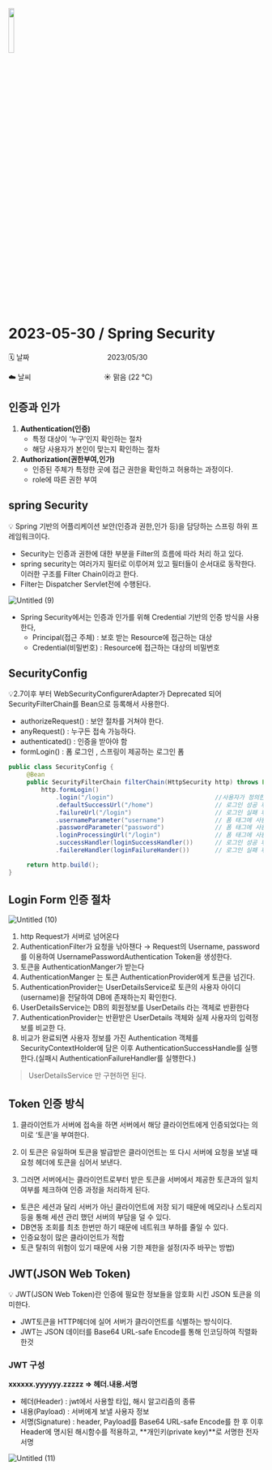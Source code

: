 <img src="https://noticon-static.tammolo.com/dgggcrkxq/image/upload/v1686935854/noticon/r7w1ipwmdmhlfzqfw69h.png" height="15%" width="15%"> <br/>

# 2023-05-30 / Spring Security

🗓️ 날짜           2023/05/30

☁️ 날씨            ☀️ 맑음 (22 °C)

## 인증과 인가

1. **Authentication(인증)** 
    - 특정 대상이 ‘누구’인지 확인하는 절차
    - 해당 사용자가 본인이 맞는지 확인하는 절차
2. **Authorization(권한부여,인가)**
    - 인증된 주체가 특정한 곳에 접근 권한을 확인하고 허용하는 과정이다.
    - role에 따른 권한 부여

## spring Security

💡 Spring 기반의 어플리케이션 보안(인증과 권한,인가 등)을 담당하는 스프링 하위 프레임워크이다.

- Security는 인증과 권한에 대한 부분을 Filter의 흐름에 따라 처리 하고 있다.
- spring security는 여러가지 필터로 이루어져 있고 필터들이 순서대로 동작한다. 이러한 구조를 Filter Chain이라고 한다.
- Filter는 Dispatcher Servlet전에 수행된다.

![Untitled (9)](https://github.com/juhee99/Kosa-fullStack/assets/55836020/d45f84da-6430-4c9b-a2f9-69572ee50788)

- Spring Security에서는 인증과 인가를 위해 Credential 기반의 인증 방식을 사용한다,
    - Principal(접근 주체) : 보호 받는 Resource에 접근하는 대상
    - Credential(비밀번호) : Resource에 접근하는 대상의 비밀번호

## SecurityConfig

💡2.7이후 부터 WebSecurityConfigurerAdapter가 Deprecated 되어 SecurityFilterChain를 Bean으로 등록해서 사용한다.

- authorizeRequest() : 보안 절차를 거쳐야 한다.
- anyRequest() : 누구든 접속 가능하다.
- authenticated() : 인증을 받아야 함
- formLogin()  : 폼 로그인 , 스프링이 제공하는 로그인 폼

```java
public class SecurityConfig {
	 @Bean
	 public SecurityFilterChain filterChain(HttpSecurity http) throws Exception {
		 http.formLogin()
			 .login("/login")                            //사용자가 정의한 로그인 페이지
			 .defaultSuccessUrl("/home")                 // 로그인 성공 후 이동하는 페이지 
			 .failureUrl("/login")                       // 로그인 실패 후 이동하는 페이지
			 .usernameParameter("username")              // 폼 태그에 사용되는 아이디 파라미터명
			 .passwordParameter("password")              // 폼 태그에 사용되는 비밀번호파라미터
			 .loginProcessingUrl("/login")               // 폼 태그에 사용되는 url
			 .successHandler(loginSuccessHandler())      // 로그인 성공 후 실행되는 handler
			 .failereHandler(loginFailureHander())       // 로그인 실패 후 실행되는 handler

	 return http.build();
}
```

## Login Form 인증 절차

![Untitled (10)](https://github.com/juhee99/Kosa-fullStack/assets/55836020/0bfbf80b-d493-40a1-8be2-80d09fd1c778)

1. http Request가 서버로 넘어온다
2. AuthenticationFilter가 요청을 낚아챈다 → Request의 Username, password를 이용하여 UsernamePasswordAuthentication Token을 생성한다.
3. 토큰을 AuthenticationManger가 받는다 
4. AuthenticationManger 는 토큰 AuthenticationProvider에게 토큰을 넘긴다.
5. AuthenticationProvider는 UserDetailsService로 토큰의 사용자 아이디(username)을 전달하여 DB에 존재하는지 확인한다.
6. UserDetailsService는 DB의 회원정보를 UserDetails 라는 객체로 반환한다
7. AuthenticationProvider는 반환받은 UserDetails 객체와 실제 사용자의 입력정보를 비교한
다.
8. 비교가 완료되면 사용자 정보를 가진 Authentication 객체를 SecurityContextHolder에
담은 이후 AuthenticationSuccessHandle를 실행한다.(실패시 AuthenticationFailureHandler를 실행한다.)

> UserDetailsService 만 구현하면 된다.
> 

## Token 인증 방식

1. 클라이언트가 서버에 접속을 하면 서버에서 해당 클라이언트에게 인증되었다는 의미로 ‘토큰’을 부여한다. 

1. 이 토큰은 유일하며 토큰을 발급받은 클라이언트는 또 다시 서버에 요청을 보낼 때 요청 헤더에 토큰을 심어서 보낸다. 
2. 그러면 서버에서는 클라이언트로부터 받은 토큰을 서버에서 제공한 토큰과의 일치 여부를 체크하여 인증 과정을 처리하게 된다.

- 토큰은 세션과 달리 서버가 아닌 클라이언트에 저장 되기 때문에 메모리나 스토리지 등을 통해 세션 관리 했던 서버의 부담을 덜 수 있다.
- DB연동 조회를 최초 한번만 하기 때문에 네트워크 부하를 줄일 수 있다.
- 인증요청이 많은 클라이언트가 적합
- 토큰 탈취의 위험이 있기 때문에 사용 기한 제한을 설정(자주 바꾸는 방법)

## JWT(JSON Web Token)

💡 JWT(JSON Web Token)란 인증에 필요한 정보들을 암호화 시킨 JSON 토큰을 의미한다.

- JWT토큰을 HTTP헤더에 실어 서버가 클라이언트를 식별하는 방식이다.
- JWT는 JSON 데이터를 Base64 URL-safe Encode를 통해 인코딩하여 직렬화 한것

### JWT 구성

**xxxxxx.yyyyyy.zzzzz  ⇒ 헤더.내용.서명**

- 헤더(Header) : jwt에서 사용할 타입, 해시 알고리즘의 종류
- 내용(Payload) : 서버에게 보낼 사용자 정보
- 서명(Signature) : header, Payload를  Base64 URL-safe Encode를 한 후 이후 Header에 명시된 해시함수를 적용하고, **개인키(private key)**로 서명한 전자서명

![Untitled (11)](https://github.com/juhee99/Kosa-fullStack/assets/55836020/6a93b2a2-4423-44a9-852c-47b33aef8869)